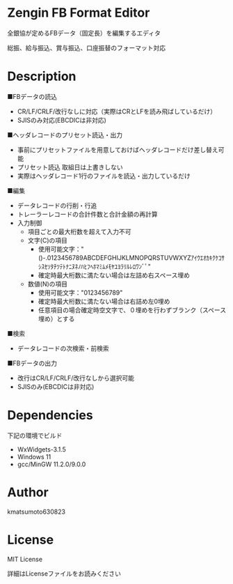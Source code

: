 # Zengin FB Format Editor
全銀協が定めるFBデータ（固定長）を編集するエディタ

総振、給与振込、賞与振込、口座振替のフォーマット対応

# Description

■FBデータの読込
- CR/LF/CRLF/改行なしに対応（実際はCRとLFを読み飛ばしているだけ）
- SJISのみ対応(EBCDICは非対応)

■ヘッダレコードのプリセット読込・出力
- 事前にプリセットファイルを用意しておけばヘッダレコードだけ差し替え可能
- プリセット読込 取組日は上書きしない
- 実際はヘッダレコード1行のファイルを読込・出力しているだけ

■編集
- データレコードの行削・行追
- トレーラーレコードの合計件数と合計金額の再計算
- 入力制御
  - 項目ごとの最大桁数を超えて入力不可
  - 文字(C)の項目
    - 使用可能文字：" ()-.0123456789ABCDEFGHIJKLMNOPQRSTUVWXYZｱｲｳｴｵｶｷｸｹｺｻｼｽｾｿﾀﾁﾂﾃﾄﾅﾆﾇﾈﾉﾊﾋﾌﾍﾎﾏﾐﾑﾒﾓﾔﾕﾖﾗﾘﾙﾚﾛﾜﾝﾞﾟ"
    - 確定時最大桁数に満たない場合は左詰め右スペース埋め
  - 数値(N)の項目
    - 使用可能文字："0123456789"
    - 確定時最大桁数に満たない場合は右詰め左0埋め
    - 任意項目の場合確定時空文字で、０埋めを行わずブランク（スペース埋め）とする
 
■検索
- データレコードの次検索・前検索

■FBデータの出力
- 改行はCR/LF/CRLF/改行なしから選択可能
- SJISのみ(EBCDICは非対応)

# Dependencies
下記の環境でビルド
- WxWidgets-3.1.5
- Windows 11
- gcc/MinGW 11.2.0/9.0.0

# Author
kmatsumoto630823

# License
MIT License

詳細はLicenseファイルをお読みください
